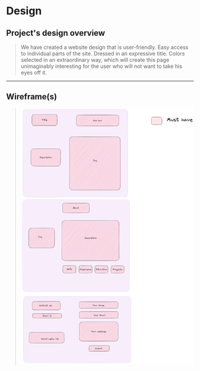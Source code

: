 # Design

## Project's design overview

> We have created a website design that is user-friendly. Easy access to
> individual parts of the site. Dressed in an expressive title. Colors selected
> in an extraordinary way, which will create this page unimaginably interesting
> for the user who will not want to take his eyes off it.

---

## Wireframe(s)

> ![Design](../public/design-portfolio.png)
